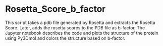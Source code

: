 # Rosetta_Score_b_factor
This script takes a pdb file generated by Rosetta and extracts the Rosetta Score. Later, adds the rosetta scores to the PDB file as b-factor. The Jupyter notebook describes the code and plots the structure of the protein using Py3Dmol and colors the structure based on b-factor.
